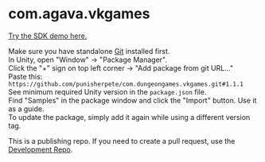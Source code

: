 # com.agava.vkgames
[Try the SDK demo here.](https://vk.com/app8228208)  
  
Make sure you have standalone [Git](https://git-scm.com/downloads) installed first.  
In Unity, open "Window" -> "Package Manager".  
Click the "+" sign on top left corner -> "Add package from git URL..."  
Paste this: `https://github.com/punisherpete/com.dungeongames.vkgames.git#1.1.1`  
See minimum required Unity version in the `package.json` file.  
Find "Samples" in the package window and click the "Import" button. Use it as a guide.  
To update the package, simply add it again while using a different version tag.  
  
This is a publishing repo. If you need to create a pull request, use the [Development Repo](https://github.com/punisherpete/VKGamesUnity).
